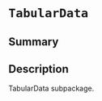 # `TabularData`

<a id="summary"></a>

## Summary

<a id="description"></a>

## Description

TabularData subpackage.

<!-- !! processed by numpydoc !! -->

